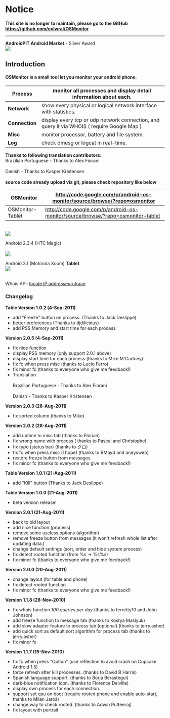 # Notice #
**This site is no longer to maintain, please go to the GitHub https://github.com/eolwral/OSMonitor**




---


**AndroidPIT Android Market** - Silver Award<br>
<a href='http://www.androidpit.com/en/android/tests/test/391874/OS-Monitor-Looking-Under-Your-Android-s-Hood'><img src='http://st01.androidpit.info/img/common/report_silver.png' /></a>

<h2>Introduction</h2>
<h4>OSMonitor is a small tool let you monitor your android phone.</h4>
<table><thead><th> <b>Process</b> </th><th> monitor all processes and display detail information about each. </th></thead><tbody>
<tr><td> <b>Network</b> </td><td> show every physical or logical network interface with statistics. </td></tr>
<tr><td> <b>Connection</b> </td><td> display every tcp or udp network connection, and query it via WHOIS ( require Google Map ) </td></tr>
<tr><td> <b>Misc</b> </td><td> monitor processor, battery and file system. </td></tr>
<tr><td> <b>Log</b> </td><td> check dmesg or logcat in real-time. </td></tr></tbody></table>

<b>Thanks to following translation contributors:</b>
<br>Brazilian Portuguese - Thanks to Alex Fiorani<br>
<br>Danish - Thanks to Kasper Kristensen<br>
<br>
<b>source code already upload via git, please check repository like below</b>
<table><thead><th> OSMonitor </th><th> <a href='http://code.google.com/p/android-os-monitor/source/browse/?repo=osmonitor'>http://code.google.com/p/android-os-monitor/source/browse/?repo=osmonitor</a> </th></thead><tbody>
<tr><td> OSMonitor-Tablet </td><td> <a href='http://code.google.com/p/android-os-monitor/source/browse/?repo=osmonitor-tablet'>http://code.google.com/p/android-os-monitor/source/browse/?repo=osmonitor-tablet</a> </td></tr></tbody></table>

<br>
<a href='https://www.paypal.com/cgi-bin/webscr?cmd=_donations&business=eolwral%40gmail.com&lc=US&item_name=Support%20OSMonitor&currency_code=USD&bn=PP%2dDonationsBF%3abtn_donate_LG%2egif%3aNonHosted'><img src='https://www.paypal.com/en_US/i/btn/btn_donate_LG.gif' /></a>

Android 2.3.4 (HTC Magic)<br>
<br>
<img src='https://lh3.googleusercontent.com/-wpb5m7-ZsMk/TlA4RbG9JyI/AAAAAAAAAn4/QNNKnFD8VWc/s800/device-2011-08-21-061530.png'>

Android 3.1 (Motorola Xoom) <b>Tablet</b>
<br>
<img src='https://lh3.googleusercontent.com/-mlD9FP6fY8s/Tk7LQCJ4IOI/AAAAAAAAAmA/lE7udDxAJ0M/s800/Connection_Table.png'>


<br>
Whois API: <a href='http://en.utrace.de/'>locate IP addresses-utrace</a>
<br>

<h3>Changelog</h3>
<b>Table Version 1.0.2 (4-Sep-2011)</b>
<ul><li>add "Freeze" button on process. (Thanks to Jack Deslippe)<br>
</li><li>better preferences (Thanks to djdilicious)<br>
</li><li>add PSS Memory and start time for each process</li></ul>

<b>Version 2.0.5  (4-Sep-2011)</b>
<ul><li>fix nice function<br>
</li><li>display PSS memory (only support 2.0.1 above)<br>
</li><li>display start time for each process (thanks to Mike M'Cartney)<br>
</li><li>fix fc when press misc (thanks to Lucio Ferro)<br>
</li><li>fix minor fc (thanks to everyone who give me feedback!)<br>
</li><li>Translation<br>
<br>    Brazilian Portuguese - Thanks to Alex Fiorani<br>
<br>    Danish - Thanks to Kasper Kristensen</li></ul>

<b>Version 2.0.3  (28-Aug-2011)</b>
<ul><li>fix sorted column (thanks to Mike)</li></ul>

<b>Version 2.0.2  (28-Aug-2011)</b>
<ul><li>add uptime to misc tab (thanks to Florian)<br>
</li><li>fix wrong name with process ( thanks to Pascal and Christophe)<br>
</li><li>fix typo (status bar) (thanks to クロ)<br>
</li><li>fix fc when press misc (I hope) (thanks to BMay4 and andysweb)<br>
</li><li>restore freeze button from messages<br>
</li><li>fix minor fc (thanks to everyone who give me feedback!)</li></ul>

<b>Table Version 1.0.1 (21-Aug-2011)</b>
<ul><li>add "Kill" button (Thanks to Jack Deslippe)</li></ul>

<b>Table Version 1.0.0 (21-Aug-2011)</b>
<ul><li>beta version release!</li></ul>

<b>Version 2.0.1  (21-Aug-2011)</b>
<ul><li>back to old layout<br>
</li><li>add nice function (process)<br>
</li><li>remove some useless options (algorithm)<br>
</li><li>remove freeze button from messages (it won't refresh whole list after updating data.)<br>
</li><li>change default settings (sort, order and hide system process)<br>
</li><li>fix detect rooted function (from %s -> %s%s)<br>
</li><li>fix minor fc (thanks to everyone who give me feedback!)</li></ul>

<b>Version 2.0.0  (20-Aug-2011)</b>
<ul><li>change layout (for table and phone)<br>
</li><li>fix detect rooted function<br>
</li><li>fix minor fc (thanks to everyone who give me feedback!)</li></ul>

<b>Version 1.1.8  (28-Nov-2010)</b>
<ul><li>fix whois function <i>100 queries per day</i> (thanks to ferretty10 and John Johnson)<br>
</li><li>add freeze function to message tab (thanks to Kostya Maslyuk)<br>
</li><li>add slow adapter feature to process tab (optional) (thanks to jerry.asher)<br>
</li><li>add quick sort as default sort algorithm for process tab (thanks to jerry.asher)<br>
</li><li>fix minor fc</li></ul>

<b>Version 1.1.7  (15-Nov-2010)</b>
<ul><li>fix fc when press "Option" (use reflection to avoid crash on Cupcake Android 1.5)<br>
</li><li>force refresh after kill processes. (thanks to David B Harris)<br>
</li><li>Spanish language support. (thanks to Borja Berastegui)<br>
</li><li>dark-blue notification icon. (thanks to Florence Delville)<br>
</li><li>display own process for each connection.<br>
</li><li>support set cpu on boot (require rooted phone and enable auto-start, thanks to Milan Jaroš)<br>
</li><li>change way to check rooted. (thanks to Adwin Putteeraj)<br>
</li><li>fix layout with portrait</li></ul>

<br>